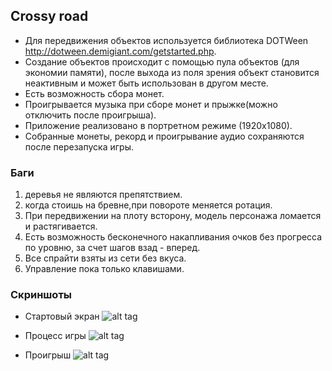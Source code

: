 ## Crossy road
- Для передвижения объектов используется библиотека DOTWeen http://dotween.demigiant.com/getstarted.php.
- Создание объектов происходит с помощью пула объектов (для экономии памяти), после выхода из поля зрения объект становится неактивным и может быть использован в другом месте.
- Есть возможность сбора монет.
- Проигрывается музыка при сборе монет и прыжке(можно отключить после проигрыша).
- Приложение реализовано в портретном режиме (1920х1080).
- Собранные монеты, рекорд и проигрывание аудио сохраняются после перезапуска игры.

### Баги
1. деревья не являются препятствием.
2. когда стоишь на бревне,при повороте меняется ротация.
3. При передвижении на плоту всторону, модель персонажа ломается и растягивается.
4. Есть возможность бесконечного накапливания очков без прогресса по уровню, за счет шагов взад - вперед.
5. Все спрайти взяты из сети без вкуса.
6. Управление пока только клавишами.

### Скриншоты
- Стартовый экран
![alt tag](https://sun9-50.userapi.com/impf/JtGh5HXtN0_nxOULmzysHySITNO7beMz3WKhLA/gjR-TfjYRsc.jpg?size=297x522&quality=96&proxy=1&sign=c62d42a9a2de366dab3f3cb6ff3a7d33)

- Процесс игры
![alt tag](https://sun9-52.userapi.com/impf/UnaYV4V8s1PFIULgtFbgMswFNX6nN1c7Zc_nUw/jkDLLcGjOg0.jpg?size=296x520&quality=96&proxy=1&sign=19469afd02ac3f820c5599c76936a908)

- Проигрыш
![alt tag](https://sun9-5.userapi.com/impf/DowfHF1JhBZHsCYPJRvfCTYlYY6Fo_dKIHtaUA/EGboJurc8T0.jpg?size=297x525&quality=96&proxy=1&sign=9d3cdc6d5c7d7767d42f45e51f766f0d)
